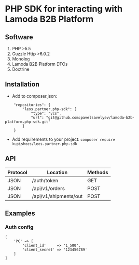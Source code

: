PHP SDK for interacting with Lamoda B2B Platform
================================================

## Software
1. PHP >5.5
2. Guzzle Http >6.0.2
3. Monolog
4. Lamoda B2B Platform DTOs
5. Doctrine

## Installation

* Add to composer.json:
```
    "repositories": {
        "leos.partner.php-sdk": {
            "type": "vcs",
            "url": "git@github.com:pavelsavelyev/lamoda-b2b-platform.php-sdk.git"
        }
    }
```
* Add requirements to your project: 
``` composer require kupishoes/leos.partner.php-sdk ``` 

## API
| Protocol |         Location        | Methods |
|----------|-------------------------|----------
|   JSON   | /auth/token             |   GET   |
|   JSON   | /api/v1/orders          |   POST  |
|   JSON   | /api/v1/shipments/out   |   POST  |

## Examples

### Auth config
```
[
    'PC' => [
        'client_id'     => '1_500',
        'client_secret' => '123456789'
    ]
]
```